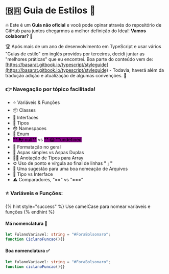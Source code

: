 # 🇧🇷 Guia de Estilos 🎨

🔥 Este é um **Guia não oficial** e você pode opinar através do repositório de GitHub para juntos chegarmos a melhor definição do Ideal! **Vamos colaborar? 💪**

🏆 Após mais de um ano de desenvolvimento em TypeScript e usar vários "Guias de estilo" em inglês providos por terceiros, decidi juntar as "melhores práticas" que eu encontrei. Boa parte do conteúdo vem de: [https://basarat.gitbook.io/typescript/styleguide](https://basarat.gitbook.io/typescript/styleguide) - Todavia, haverá além da tradução adição e atualização de algumas convenções. 🥰

### 👉 Navegação por tópico facilitada!

* ⭐️ Variáveis & Funções
* 📦 Classes
* 🔌 Interfaces
* 🌟 Tipos
* 😳 Namespaces
* 🔢 Enum
* <mark style="background-color:purple;">\*\* 📭 null\*\*</mark> vs <mark style="background-color:purple;">\*\* 😱 \*\*undefined</mark>
* 📑 Formatação no geral
* 🤔 Aspas simples vs Aspas Duplas
* 👯‍♀️ Anotação de Tipos para Array
* ⚙️ Uso de ponto e vírgula ao final de linhas **" ; "**
* 📂 Uma sugestão para uma boa nomeação de Arquivos
* 🤨 Tipo vs Interface
* ⚠️ Comparadores, "==" vs "==="

### ⭐️​ Variáveis e Funções:

{% hint style="success" %}
Use camelCase para nomear variáveis e funções
{% endhint %}

#### &#x20;Má nomenclatura 🚫

```typescript
let FulanoVariavel: string = "#ForaBolsonaro";
function CiclanoFuncao(){}
```

#### Boa nomenclatura ✅​&#x20;

```typescript
let fulanoVariavel: string = "#ForaBolsonaro";
function ciclanoFuncao(){}
```

